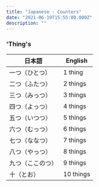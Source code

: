 ```yaml
---
title: "Japanese : Counters"
date: "2021-06-19T15:55:00.000Z"
description: ""
---
```


### 'Thing's

|日本語|English|
|---|---|
|一つ（ひとつ）|1 thing|
|二つ（ふたつ）|2 things|
|三つ（みっつ）|3 things|
|四つ（よっつ）|4 things|
|五つ（いつつ）|5 things|
|六つ（むっつ）|6 things|
|七つ（ななつ）|7 things|
|八つ（やっつ）|8 things|
|九つ（ここのつ）|9 things|
|十（とお）|10 things|